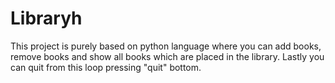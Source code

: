 # Libraryh 
This project is purely based on python language where you can add books, remove books and show all books which are placed in the library. Lastly you can quit from this loop pressing "quit" bottom.
